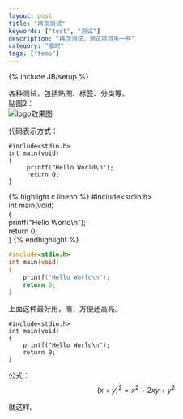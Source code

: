 ```yaml
---
layout: post
title: "再次测试"
keywords: ["test", "测试"]
description: "再次测试，测试项目多一些"
category: "临时"
tags: ["temp"]
---
```

{% include JB/setup %}

各种测试，包括贴图、标签、分类等。  
贴图2：  
![logo效果图](https://github.com/2576562185/nhacker.com/blob/gh-pages/_posts/images/logo.png?raw=true)

代码表示方式：  

    #include<stdio.h>  
    int main(void)  
    {  
         printf("Hello World\n");  
         return 0;  
    }

{% highlight c lineno %}
#include<stdio.h>  
int main(void)  
{  
    printf("Hello World\n");  
    return 0;  
}
{% endhighlight %}

```c
#include<stdio.h>  
int main(void)  
{  
    printf("Hello World\n");  
    return 0;  
}
```
上面这种最好用，嗯，方便还高亮。

```
#include<stdio.h>  
int main(void)  
{  
    printf("Hello World\n");  
    return 0;  
}
```

公式：
$$
(x+y)^2=x^2+2xy+y^2
$$

就这样。
